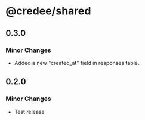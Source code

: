# @credee/shared

## 0.3.0

### Minor Changes

- Added a new "created_at" field in responses table.

## 0.2.0

### Minor Changes

- Test release
